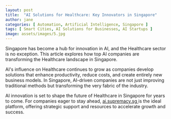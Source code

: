 ```yaml
---
layout: post
title:  "AI Solutions for Healthcare: Key Innovators in Singapore"
author: jane
categories: [ Automation, Artificial Intelligence, Singapore ]
tags: [ Smart Cities, AI Solutions for Businesses, AI Startups ]
image: assets/images/5.jpg
---
```


Singapore has become a hub for innovation in AI, and the Healthcare sector is no exception. This article explores how top AI companies are transforming the Healthcare landscape in Singapore.

AI's influence on Healthcare continues to grow as companies develop solutions that enhance productivity, reduce costs, and create entirely new business models. In Singapore, AI-driven companies are not just improving traditional methods but transforming the very fabric of the industry.

AI innovation is set to shape the future of Healthcare in Singapore for years to come. For companies eager to stay ahead, <a href="https://ai.supremacy.sg" target="_blank"> ai.supremacy.sg </a> is the ideal platform, offering strategic support and resources to accelerate growth and success.
